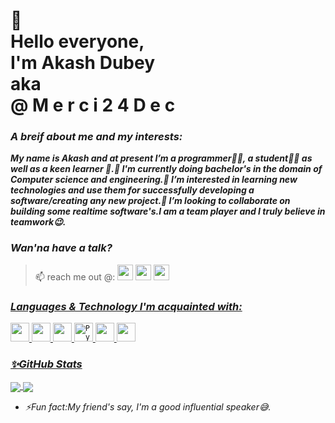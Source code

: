 <p align="left"><h1>
  <div class="Greeting">
        👋<br>
  Hello everyone,
    <br>
  I'm Akash Dubey
    &nbsp;  
  <br> aka <br>
  <span>@</span>  
  <span>M</span>
  <span>e</span>
  <span>r</span>
  <span>c</span>
  <span>i</span>   
  <span>2</span>
  <span>4</span>
  <span>D</span>
  <span>e</span>
  <span>c</span> 
  </h1> </p>  
  
### _A breif about me and my interests:_
  **_My name is Akash and at present I’m a programmer👨‍💻, a student👨‍🎓 as well as a keen learner 📕.🌱 I'm currently doing bachelor's in the domain of Computer science and engineering.👀 I’m interested in learning new technologies and use them for successfully developing a software/creating any new project.💞️ I’m looking to collaborate on building some realtime software's.I am a team player and I truly believe in teamwork😉._**
  
### _Wan'na have a talk?_
> 📫 reach me out @: 
  <a href="https://www.linkedin.com/in/akash-dubey-b94aa8185/"><img width="25" height="25" src="https://cdn.svgporn.com/logos/linkedin-icon.svg"></a>
    <a href="mailto:akashdubey24122707@gmail.com?subject=Hi%20Akash,%20From%20Github"><img width="25" height="25" src="https://cdn.svgporn.com/logos/google-gmail.svg"></a>
      <a href="https://twitter.com/Merci99Dub"><img width="25" height="25" src="https://cdn.svgporn.com/logos/twitter.svg">
  
### _Languages & Technology I'm acquainted with:_
  <p>
  <code><img width="30" src="https://cdn.svgporn.com/logos/java.svg" ></code>
  <code><img width="30" src="https://cdn.svgporn.com/logos/c.svg"></code>
  <code><img width="30" src="https://cdn.svgporn.com/logos/c-plusplus.svg"></code>
  <code><img width="30" src="https://cdn.svgporn.com/logos/python.svg" alt="Python"></code>
  <code><img width="30" src="https://cdn.svgporn.com/logos/php.svg"></code>
  <code><img width="30" src="https://cdn.svgporn.com/logos/mysql.svg"></code></p>

### _✨GitHub Stats_
  <p>
  <a href="https://github.com/Merci24Dec">
  <img align="center" src="https://github-readme-stats.vercel.app/api/top-langs/?username=Merci24Dec&layout=compact&theme=linear&langs_count=10">
</a>

<a href="https://github.com/Merci24Dec">
  <img align="center" src="https://github-readme-stats.vercel.app/api?username=Merci24Dec&show_icons=true&theme=linear&hide_border=true">
</a>
</p>

* _:zap:Fun fact:My friend's say, I'm a good influential speaker😅._
